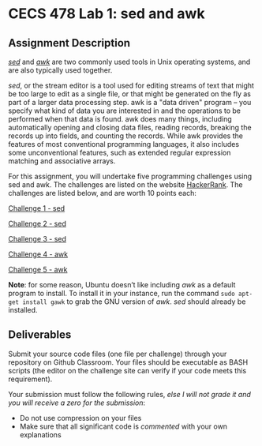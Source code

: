 # CECS 478 Lab 1: sed and awk

## Assignment Description

[*sed*](https://linux.die.net/man/1/sed) and [*awk*](https://linux.die.net/man/1/awk) are two commonly used tools in Unix operating systems, and are also typically used together.

*sed*, or the stream editor is a tool used for editing streams of text that might be too large to edit as a single file, or that might be generated on the fly as part of a larger data processing step. awk is a "data driven" program – you specify what kind of data you are interested in and the operations to be performed when that data is found. awk does many things, including automatically opening and closing data files, reading records, breaking the records up into fields, and counting the records. While awk provides the features of most conventional programming languages, it also includes some unconventional features, such as extended regular expression matching and associative arrays.

For this assignment, you will undertake five programming challenges using sed and awk. The challenges are listed on the website [HackerRank](https://www.hackerrank.com). The challenges are listed below, and are worth 10 points each:  

[Challenge 1 - sed](https://www.hackerrank.com/challenges/text-processing-in-linux-the-sed-command-1/problem)  

[Challenge 2 - sed](https://www.hackerrank.com/challenges/text-processing-in-linux-the-sed-command-2/problem)  

[Challenge 3 - sed](https://www.hackerrank.com/challenges/text-processing-in-linux-the-sed-command-3/problem)  

[Challenge 4 - awk](https://www.hackerrank.com/challenges/awk-1/problem)  

[Challenge 5 - awk](https://www.hackerrank.com/challenges/awk-2/problem)  

**Note**: for some reason, Ubuntu doesn’t like including *awk* as a default program to install. To install it in your instance, run the command `sudo apt-get install gawk` to grab the GNU version of *awk*. *sed* should already be installed.

## Deliverables

Submit your source code files (one file per challenge) through your repository on Github Classroom. Your files should be executable as BASH scripts (the editor on the challenge site can verify if your code meets this requirement).

Your submission must follow the following rules, *else I will not grade it and you will receive a zero for the submission*:

* Do not use compression on your files
* Make sure that all significant code is *commented* with your own explanations

